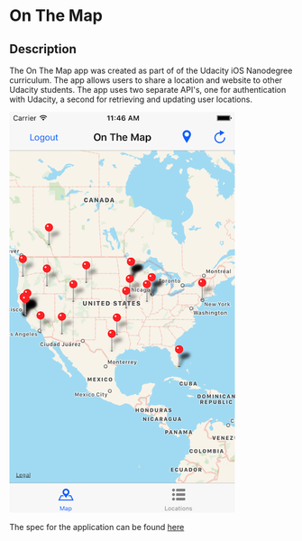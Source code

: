 # On The Map

## Description
The On The Map app was created as part of of the Udacity iOS Nanodegree curriculum. The app allows users to share a location and website to other Udacity students. The app uses two separate API's, one for authentication with Udacity, a second for retrieving and updating user locations.

![mapView](mapView.png)

The spec for the application can be found [here](https://docs.google.com/document/d/1tPF1tmSzVYPSbpl7_JCeMKglKMIs3dUa4OrSAKEYNAs/pub?embedded=true)
